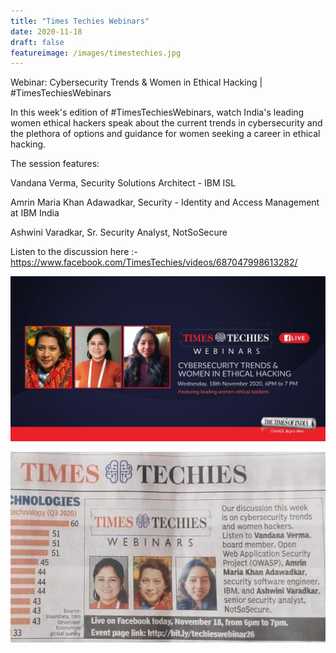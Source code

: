 ```yaml
---
title: "Times Techies Webinars"
date: 2020-11-18
draft: false
featureimage: /images/timestechies.jpg
---
```


Webinar: Cybersecurity Trends & Women in Ethical Hacking | #TimesTechiesWebinars

In this week's edition of #TimesTechiesWebinars, watch India's leading women ethical hackers speak about the current trends in cybersecurity and the plethora of options and guidance for women seeking a career in ethical hacking.

The session features:

Vandana Verma, Security Solutions Architect - IBM ISL

Amrin Maria Khan Adawadkar, Security - Identity and Access Management at IBM India

Ashwini Varadkar, Sr. Security Analyst, NotSoSecure

Listen to the discussion here :- https://www.facebook.com/TimesTechies/videos/687047998613282/


![TimesTechies](/images/timestechies.jpg)

![TimesTechies](/images/timestechies_2.jpg)